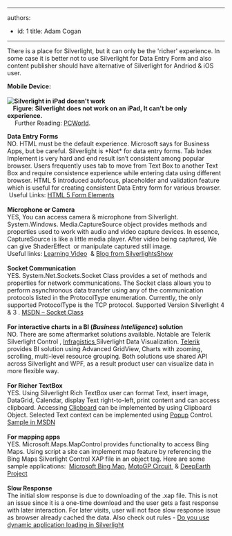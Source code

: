 

---
authors:
  - id: 1
    title: Adam Cogan
---




<span class='intro'> There is a place for Silverlight, but it can only be the 'richer' experience.&#160;In some case it is better not to use Silverlight for Data Entry Form and also content publisher should have alternative of Silverlight for Andriod &amp; iOS user. 
 </span>


  <p>
    <strong class="ms-rteThemeFontFace-1 ms-rteFontSize-2">Mobile Device&#58; <br>
<br>
<img alt="Silverlight in iPad doesn't work" src="/SoftwareDevelopment/RulesToBetterSilverLight/PublishingImages/SilverlightInIPad.png" /><br>
&#160;&#160;&#160;&#160;Figure&#58; Silverlight does not work on an iPad, It can't be only experience.&#160;</strong> <strong class="ms-rteThemeFontFace-1 ms-rteFontSize-2"><br>
&#160;&#160;&#160;&#160;</strong> <span class="ms-rteThemeFontFace-1 ms-rteFontSize-2"></span><span class="ms-rteThemeFontFace-1 ms-rteFontSize-2">Further Reading&#58; </span><a href="http&#58;//www.pcworld.com/article/193540/ipad_proves_that_apple_wants_to_kill_flash.html" class="ms-rteThemeFontFace-1 ms-rteFontSize-2" target="_blank">PCWorld</a>.&#160;</p>
<div style="text-align&#58;left;"><strong>Data Entry Forms</strong></div>
<div style="text-align&#58;left;">NO. HTML must be the default experience. Microsoft says for Business Apps, but be careful. Silverlight is *Not* for data entry forms. Tab Index Implement is very hard and end result isn’t consistent among popular browser. Users frequently uses tab to move from Text Box to another Text Box and require consistence experience while entering data using different browser. HTML 5 introduced autofocus, placeholder and validation feature which is useful for creating consistent Data Entry form for various browser.</div>
<div style="text-align&#58;left;">&#160;Useful Links&#58; <a href="http&#58;//www.xoriant.com/blog/software-product-development/html5-series-part-3-html5-form-elements.html" target="_blank">HTML 5 Form Elements</a></div>
<div style="text-align&#58;left;">&#160;</div>
<div style="text-align&#58;left;"><strong>Microphone or Camera </strong></div>
<div style="text-align&#58;left;">YES, You can access camera &amp; microphone from Silverlight. System.Windows. Media.CaptureSource object provides methods and properties used to work with audio and video capture devices. In essence, CaptureSource is like a little media player. After video being captured, We can give ShaderEffect&#160; or manipulate captured still image. </div>
<div style="text-align&#58;left;">Useful links&#58; <a href="http&#58;//www.silverlight.net/learn/videos/silverlight-4-videos/access-web-camera-microphone/" target="_blank">Learning Video</a>&#160; &amp; <a href="http&#58;//www.silverlightshow.net/items/Capturing-the-Webcam-in-Silverlight-4.aspx" target="_blank">Blog from SilverlightsShow</a></div>
<div style="text-align&#58;left;">&#160;</div>
<div style="text-align&#58;left;"><strong>Socket Communication </strong></div>
<div style="text-align&#58;left;">YES. System.Net.Sockets.Socket Class provides a set of methods and properties for network communications. The Socket class allows you to perform asynchronous data transfer using any of the communication protocols listed in the ProtocolType enumeration. Currently, the only supported ProtocolType is the TCP protocol. Supported Version Silverlight 4 &amp; 3 . <a href="http&#58;//msdn.microsoft.com/en-us/library/system.net.sockets.socket%28v=vs.95%29.aspx" class="ms-rteCustom-External" target="_blank">MSDN – Socket Class</a></div>
<div style="text-align&#58;left;"><strong></strong>&#160;</div>
<div style="text-align&#58;left;">
<div><strong>For interactive charts in a BI (</strong><em><strong>Business Intelligence</strong></em><strong>) solution </strong></div>
<div>NO. There are some aftermarket solutions available. Notable are Telerik Silverlight Control ,&#160;<a href="http&#58;//www.infragistics.com/dotnet/netadvantage/silverlight/data-visualization.aspx" target="_blank">Infragistics </a>Silverlight Data Visualization. <a href="http&#58;//www.telerik.com/products/new-silverlight-controls.aspx" target="_blank">Telerik</a> provides BI solution using Advanced GridView, Charts with zooming, scrolling, multi-level resource grouping. Both solutions use shared API across Silverlight and WPF, as a result product user can visualize data in more flexible way. </div>
<div>&#160;</div>
</div>
<div style="text-align&#58;left;"><strong>For Richer TextBox</strong></div>
<div style="text-align&#58;left;">YES. Using Silverlight Rich TextBox user can format Text, insert image, DataGrid, Calendar, display Text right-to-left, print content and can access clipboard. Accessing <a href="http&#58;//msdn.microsoft.com/en-us/library/system.windows.clipboard%28v=vs.95%29.aspx" target="_blank">Clipboard</a> can be implemented by using Clipboard Object. Selected Text context can be implemented using <a href="http&#58;//msdn.microsoft.com/en-us/library/system.windows.controls.primitives.popup%28v=vs.95%29.aspx" target="_blank">Popup</a> Control.&#160; <a href="http&#58;//msdn.microsoft.com/en-us/library/ff426926%28v=vs.95%29.aspx" class="ms-rteCustom-External" target="_blank">Sample in MSDN</a> </div>
<div style="text-align&#58;left;">&#160;</div>
<div style="text-align&#58;left;"><strong>For mapping apps</strong></div>
<div style="text-align&#58;left;">YES. Microsoft.Maps.MapControl provides functionality to access Bing Maps. Using script a site can implement map feature by referencing the Bing Maps Silverlight Control XAP file in an object tag. Here are some sample applications&#58;&#160; <a href="http&#58;//www.microsoft.com/maps/isdk/silverlight/" class="ms-rteCustom-External" target="_blank">Microsoft Bing Map</a>, <a href="http&#58;//www.valentinorossi.fr/bingMapMotoGP.htm#/MotoGPCircuitPage" class="ms-rteCustom-External" target="_blank">MotoGP Circuit </a>&#160;&amp; <a href="http&#58;//deepearth.codeplex.com/" class="ms-rteCustom-External" target="_blank">DeepEarth Project</a></div>
<div style="text-align&#58;left;">&#160;</div>
<div style="text-align&#58;left;"><strong>Slow Response</strong></div>
<div style="text-align&#58;left;">The initial slow response is due to downloading of the .xap file. This is not an issue since it is a one-time download and the user gets a fast response with later interaction. For later visits, user will not face slow response issue as browser already cached the data. Also check out rules - <a href="/SoftwareDevelopment/RulesToBetterSilverLight/Pages/Do-you-use-dynamic-application-loading-in-Silverlight.aspx" target="_blank">Do you use dynamic application loading in Silverlight</a></div>



